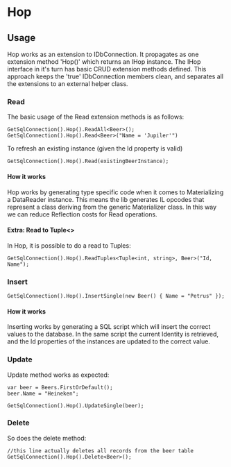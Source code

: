 # Hop #
## Usage ##
Hop works as an extension to IDbConnection. It propagates as one extension method 'Hop()' which returns an IHop instance.
The IHop interface in it's turn has basic CRUD extension methods defined. This approach keeps the 'true' IDbConnection members clean, and separates all the extensions to an external helper class.

### Read ###

The basic usage of the Read extension methods is as follows:

    GetSqlConnection().Hop().ReadAll<Beer>();
    GetSqlConnection().Hop().Read<Beer>("Name = 'Jupiler'")

To refresh an existing instance (given the Id property is valid)

    GetSqlConnection().Hop().Read(existingBeerInstance);

#### How it works

Hop works by generating type specific code when it comes to Materializing a DataReader instance. This means the lib generates IL opcodes that represent a class deriving from the generic Materializer<T> class. In this way we can reduce Reflection costs for Read operations.

#### Extra: Read to Tuple<> ####

In Hop, it is possible to do a read to Tuples:

    GetSqlConnection().Hop().ReadTuples<Tuple<int, string>, Beer>("Id, Name");

### Insert ###

    GetSqlConnection().Hop().InsertSingle(new Beer() { Name = "Petrus" });

#### How it works ####
  
Inserting works by generating a SQL script which will insert the correct values to the database. In the same script the current Identity is retrieved, and the Id properties of the instances are updated to the correct value.

### Update ###

Update method works as expected:

    var beer = Beers.FirstOrDefault();
    beer.Name = "Heineken";
    
    GetSqlConnection().Hop().UpdateSingle(beer);

### Delete ###

So does the delete method:

    //this line actually deletes all records from the beer table
    GetSqlConnection().Hop().Delete<Beer>();

